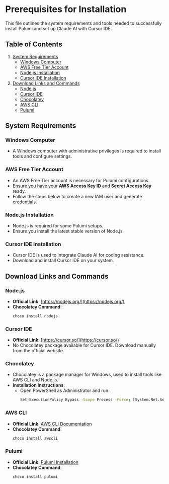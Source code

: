 # Prerequisites for Installation

This file outlines the system requirements and tools needed to successfully install Pulumi and set up Claude AI with Cursor IDE.

## Table of Contents
1. [System Requirements](#system-requirements)
    - [Windows Computer](#windows-computer)
    - [AWS Free Tier Account](#aws-free-tier-account)
    - [Node.js Installation](#nodejs-installation)
    - [Cursor IDE Installation](#cursor-ide-installation)
2. [Download Links and Commands](#download-links-and-commands)
    - [Node.js](#nodejs)
    - [Cursor IDE](#cursor-ide)
    - [Chocolatey](#chocolatey)
    - [AWS CLI](#aws-cli)
    - [Pulumi](#pulumi)

## System Requirements

### Windows Computer
- A Windows computer with administrative privileges is required to install tools and configure settings.

### AWS Free Tier Account
- An AWS Free Tier account is necessary for Pulumi configurations.
- Ensure you have your **AWS Access Key ID** and **Secret Access Key** ready.
- Follow the steps below to create a new IAM user and generate credentials.

### Node.js Installation
- Node.js is required for some Pulumi setups.
- Ensure you install the latest stable version of Node.js.

### Cursor IDE Installation
- Cursor IDE is used to integrate Claude AI for coding assistance.
- Download and install Cursor IDE on your system.

## Download Links and Commands

### Node.js
- **Official Link**: [https://nodejs.org/](https://nodejs.org/)
- **Chocolatey Command**:
  ```bash
  choco install nodejs
  ```

### Cursor IDE
- **Official Link**: [https://cursor.so/](https://cursor.so/)
- No Chocolatey package available for Cursor IDE. Download manually from the official website.

### Chocolatey
- Chocolatey is a package manager for Windows, used to install tools like AWS CLI and Node.js.
- **Installation Instructions**:
  - Open PowerShell as Administrator and run:
    ```bash
    Set-ExecutionPolicy Bypass -Scope Process -Force; [System.Net.ServicePointManager]::SecurityProtocol = [System.Net.ServicePointManager]::SecurityProtocol -bor 3072; iex ((New-Object System.Net.WebClient).DownloadString('https://community.chocolatey.org/install.ps1'))
    ```

### AWS CLI
- **Official Link**: [AWS CLI Documentation](https://docs.aws.amazon.com/cli/latest/userguide/install-cliv2.html)
- **Chocolatey Command**:
  ```bash
  choco install awscli
  ```

### Pulumi
- **Official Link**: [Pulumi Installation](https://www.pulumi.com/docs/get-started/install/)
- **Chocolatey Command**:
  ```bash
  choco install pulumi
  ```
